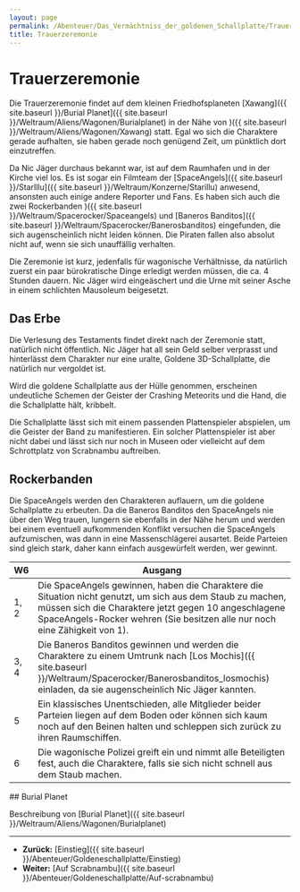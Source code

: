 ```yaml
---
layout: page
permalink: /Abenteuer/Das_Vermächtniss_der_goldenen_Schallplatte/Trauerzeremonie
title: Trauerzeremonie
---
```



# Trauerzeremonie


Die Trauerzeremonie findet auf dem kleinen Friedhofsplaneten [Xawang]({{ site.baseurl }}/Burial Planet]({{ site.baseurl }}/Weltraum/Aliens/Wagonen/Burialplanet) in der Nähe von )({{ site.baseurl }}/Weltraum/Aliens/Wagonen/Xawang) statt. Egal wo sich die Charaktere gerade aufhalten, sie haben gerade noch genügend Zeit, um pünktlich dort einzutreffen.

Da Nic Jäger durchaus bekannt war, ist auf dem Raumhafen und in der Kirche viel los. Es ist sogar ein Filmteam der [SpaceAngels]({{ site.baseurl }}/StarIllu]({{ site.baseurl }}/Weltraum/Konzerne/Starillu) anwesend, ansonsten auch einige andere Reporter und Fans. Es haben sich auch die zwei Rockerbanden )({{ site.baseurl }}/Weltraum/Spacerocker/Spaceangels) und [Baneros Banditos]({{ site.baseurl }}/Weltraum/Spacerocker/Banerosbanditos) eingefunden, die sich augenscheinlich nicht leiden können. Die Piraten fallen also absolut nicht auf, wenn sie sich unauffällig verhalten.

Die Zeremonie ist kurz, jedenfalls für wagonische Verhältnisse, da natürlich zuerst ein paar bürokratische Dinge erledigt werden müssen, die ca. 4 Stunden dauern. Nic Jäger wird eingeäschert und die Urne mit seiner Asche in einem schlichten Mausoleum beigesetzt.

## Das Erbe

Die Verlesung des Testaments findet direkt nach der Zeremonie statt, natürlich nicht öffentlich. Nic Jäger hat all sein Geld selber verprasst und hinterlässt dem Charakter nur eine uralte, Goldene 3D-Schallplatte, die natürlich nur vergoldet ist.

Wird die goldene Schallplatte aus der Hülle genommen, erscheinen undeutliche Schemen der Geister der Crashing Meteorits und die Hand, die die Schallplatte hält, kribbelt.

Die Schallplatte lässt sich mit einem passenden Plattenspieler abspielen, um die Geister der Band zu manifestieren. Ein solcher Plattenspieler ist aber nicht dabei und lässt sich nur noch in Museen oder vielleicht auf dem Schrottplatz von Scrabnambu auftreiben.

## Rockerbanden

Die SpaceAngels werden den Charakteren auflauern, um die goldene Schallplatte zu erbeuten. Da die Baneros Banditos den SpaceAngels nie über den Weg trauen, lungern sie ebenfalls in der Nähe herum und werden bei einem eventuell aufkommenden Konflikt versuchen die SpaceAngels aufzumischen, was dann in eine Massenschlägerei ausartet. Beide Parteien sind gleich stark, daher kann einfach ausgewürfelt werden, wer gewinnt.

<table>
<thead>
<tr><th>W6</th><th>Ausgang</th></tr>
</thead>
<tbody>
<tr><td>1, 2</td><td>Die SpaceAngels gewinnen, haben die Charaktere die Situation nicht genutzt, um sich aus dem Staub zu machen, müssen sich die Charaktere jetzt gegen 10 angeschlagene SpaceAngels-Rocker wehren (Sie besitzen alle nur noch eine Zähigkeit von 1).</td></tr>
<tr><td>3, 4</td><td>Die Baneros Banditos gewinnen und werden die Charaktere zu einem Umtrunk nach [Los Mochis]({{ site.baseurl }}/Weltraum/Spacerocker/Banerosbanditos_losmochis) einladen, da sie augenscheinlich Nic Jäger kannten.</td></tr>
<tr><td>5</td><td>Ein klassisches Unentschieden, alle Mitglieder beider Parteien liegen auf dem Boden oder können sich kaum noch auf den Beinen halten und schleppen sich zurück zu ihren Raumschiffen.</td></tr>
<tr><td>6</td><td>Die wagonische Polizei greift ein und nimmt alle Beteiligten fest, auch die Charaktere, falls sie sich nicht schnell aus dem Staub machen.</td></tr>
</tbody>
</table>

<aside>
<div class="hinweis">
## Burial Planet

Beschreibung von [Burial Planet]({{ site.baseurl }}/Weltraum/Aliens/Wagonen/Burialplanet)

</div>
</aside>

***

- **Zurück:** [Einstieg]({{ site.baseurl }}/Abenteuer/Goldeneschallplatte/Einstieg)
- **Weiter:** [Auf Scrabnambu]({{ site.baseurl }}/Abenteuer/Goldeneschallplatte/Auf-scrabnambu)



